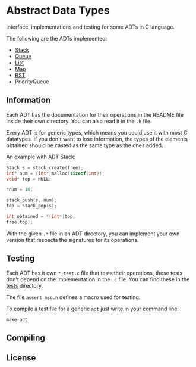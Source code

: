 # Abstract Data Types

Interface, implementations and testing for some ADTs in C language.

The following are the ADTs implemented:

* [Stack](stack)
* [Queue](queue)
* [List](list)
* [Map](map)
* [BST](bst)
* PriorityQueue

## Information

Each ADT has the documentation for their operations in the README file inside their own directory. You can also read it in the `.h` file.

Every ADT is for generic types, which means you could use it with most C datatypes. If you don't want to lose information, the types of the elements obtained should be casted as the same type as the ones added.

An example with ADT Stack:

```c
Stack s = stack_create(free);
int* num = (int*)malloc(sizeof(int));
void* top = NULL;

*num = 10;

stack_push(s, num);
top = stack_pop(s);

int obtained = *(int*)top;
free(top);
```

With the given `.h` file in an ADT directory, you can implement your own version that respects the signatures for its operations.

## Testing

Each ADT has it own `*_test.c` file that tests their operations, these tests don't depend on the implementation in the `.c` file. You can find these in the [tests](tests) directory.

The file `assert_msg.h` defines a macro used for testing.

To compile a test file for a generic `adt` just write in your command line:

```shell
make adt
```

## Compiling

## License
